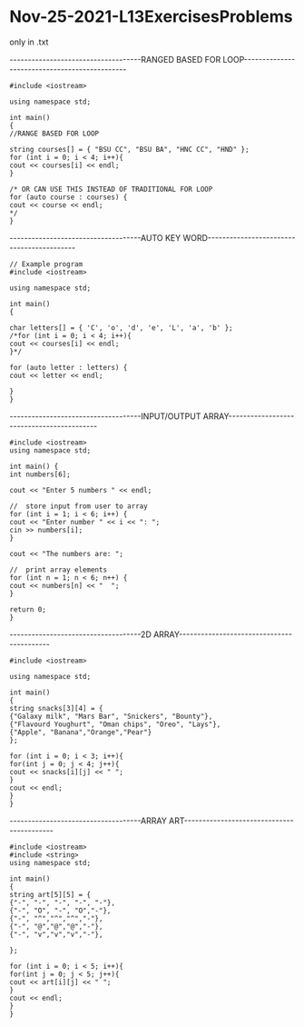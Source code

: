 # Nov-25-2021-L13ExercisesProblems
only in .txt

------------------------------------RANGED BASED FOR LOOP----------------------------------------------

    #include <iostream>

    using namespace std;

    int main()
    {
    //RANGE BASED FOR LOOP

    string courses[] = { "BSU CC", "BSU BA", "HNC CC", "HND" };
    for (int i = 0; i < 4; i++){
    cout << courses[i] << endl;
    }

    /* OR CAN USE THIS INSTEAD OF TRADITIONAL FOR LOOP
    for (auto course : courses) {
    cout << course << endl;
    */
    }

------------------------------------AUTO KEY WORD------------------------------------------

    // Example program
    #include <iostream>

    using namespace std;

    int main()
    {

    char letters[] = { 'C', 'o', 'd', 'e', 'L', 'a', 'b' };
    /*for (int i = 0; i < 4; i++){
    cout << courses[i] << endl;
    }*/

    for (auto letter : letters) {
    cout << letter << endl;

    }
    }
------------------------------------INPUT/OUTPUT ARRAY------------------------------------------

    #include <iostream>
    using namespace std;

    int main() {
    int numbers[6];

    cout << "Enter 5 numbers " << endl;

    //  store input from user to array
    for (int i = 1; i < 6; i++) {
    cout << "Enter number " << i << ": ";
    cin >> numbers[i];
    }

    cout << "The numbers are: ";

    //  print array elements
    for (int n = 1; n < 6; n++) {
    cout << numbers[n] << "  ";
    }

    return 0;
    }
------------------------------------2D ARRAY------------------------------------------

    #include <iostream>

    using namespace std;

    int main()
    {
    string snacks[3][4] = {
    {"Galaxy milk", "Mars Bar", "Snickers", "Bounty"},
    {"Flavourd Youghurt", "Oman chips", "Oreo", "Lays"},
    {"Apple", "Banana","Orange","Pear"}
    };

    for (int i = 0; i < 3; i++){
    for(int j = 0; j < 4; j++){
    cout << snacks[i][j] << " ";
    }
    cout << endl;
    }
    }
------------------------------------ARRAY ART------------------------------------------

    #include <iostream>
    #include <string>
    using namespace std;

    int main()
    {
    string art[5][5] = {
    {"-", "-", "-", "-", "-"},
    {"-", "O", "-", "O","-"},
    {"-", "^","^","^","-"},
    {"-", "@","@","@","-"},
    {"-", "v","v","v","-"},

    };

    for (int i = 0; i < 5; i++){
    for(int j = 0; j < 5; j++){
    cout << art[i][j] << " ";
    }
    cout << endl;
    }
    }
